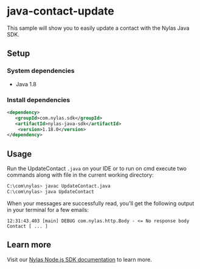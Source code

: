 # java-contact-update

This sample will show you to easily update a contact with the Nylas Java SDK.

## Setup

### System dependencies

- Java 1.8

### Install dependencies

```xml
<dependency>
   <groupId>com.nylas.sdk</groupId>
   <artifactId>nylas-java-sdk</artifactId>
    <version>1.18.0</version>
</dependency>
```

## Usage

Run the UpdateContact `.java` on your IDE or to run on cmd execute two commands along with file in the current working directory:

```bash
C:\com\nylas> javac UpdateContact.java
C:\com\nylas> java UpdateContact
```

When your messages are successfully read, you'll get the following output in your terminal for a few emails:

```text
12:31:43.403 [main] DEBUG com.nylas.http.Body - <= No response body
Contact [ ... ]
```

## Learn more

Visit our [Nylas Node.js SDK documentation](https://developer.nylas.com/docs/developer-tools/sdk/java-sdk/) to learn more.
